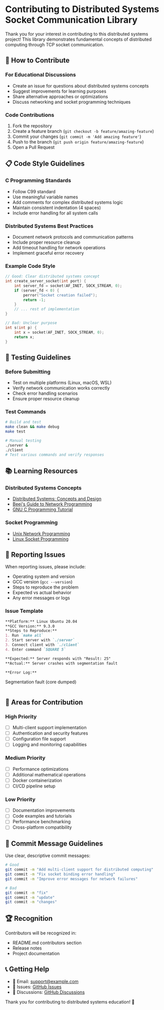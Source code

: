# Contributing to Distributed Systems Socket Communication Library

Thank you for your interest in contributing to this distributed systems project! This library demonstrates fundamental concepts of distributed computing through TCP socket communication.

## 🤝 How to Contribute

### For Educational Discussions
- Create an issue for questions about distributed systems concepts
- Suggest improvements for learning purposes
- Share alternative approaches or optimizations
- Discuss networking and socket programming techniques

### Code Contributions
1. Fork the repository
2. Create a feature branch (`git checkout -b feature/amazing-feature`)
3. Commit your changes (`git commit -m 'Add amazing feature'`)
4. Push to the branch (`git push origin feature/amazing-feature`)
5. Open a Pull Request

## 📋 Code Style Guidelines

### C Programming Standards
- Follow C99 standard
- Use meaningful variable names
- Add comments for complex distributed systems logic
- Maintain consistent indentation (4 spaces)
- Include error handling for all system calls

### Distributed Systems Best Practices
- Document network protocols and communication patterns
- Include proper resource cleanup
- Add timeout handling for network operations
- Implement graceful error recovery

### Example Code Style
```c
// Good: Clear distributed systems concept
int create_server_socket(int port) {
    int server_fd = socket(AF_INET, SOCK_STREAM, 0);
    if (server_fd < 0) {
        perror("Socket creation failed");
        return -1;
    }
    // ... rest of implementation
}

// Bad: Unclear purpose
int s(int p) {
    int x = socket(AF_INET, SOCK_STREAM, 0);
    return x;
}
```

## 🧪 Testing Guidelines

### Before Submitting
- Test on multiple platforms (Linux, macOS, WSL)
- Verify network communication works correctly
- Check error handling scenarios
- Ensure proper resource cleanup

### Test Commands
```bash
# Build and test
make clean && make debug
make test

# Manual testing
./server &
./client
# Test various commands and verify responses
```

## 📚 Learning Resources

### Distributed Systems Concepts
- [Distributed Systems: Concepts and Design](https://www.distributed-systems.net/)
- [Beej's Guide to Network Programming](https://beej.us/guide/bgnet/)
- [GNU C Programming Tutorial](https://www.gnu.org/software/gnu-c-manual/)

### Socket Programming
- [Unix Network Programming](https://www.unpbook.com/)
- [Linux Socket Programming](https://www.linuxhowtos.org/C_C++/socket.htm)

## 🐛 Reporting Issues

When reporting issues, please include:
- Operating system and version
- GCC version (`gcc --version`)
- Steps to reproduce the problem
- Expected vs actual behavior
- Any error messages or logs

### Issue Template
```markdown
**Platform:** Linux Ubuntu 20.04
**GCC Version:** 9.3.0
**Steps to Reproduce:**
1. Run `make all`
2. Start server with `./server`
3. Connect client with `./client`
4. Enter command `SQUARE 5`

**Expected:** Server responds with "Result: 25"
**Actual:** Server crashes with segmentation fault

**Error Log:**
```
Segmentation fault (core dumped)
```
```

## 🎯 Areas for Contribution

### High Priority
- [ ] Multi-client support implementation
- [ ] Authentication and security features
- [ ] Configuration file support
- [ ] Logging and monitoring capabilities

### Medium Priority
- [ ] Performance optimizations
- [ ] Additional mathematical operations
- [ ] Docker containerization
- [ ] CI/CD pipeline setup

### Low Priority
- [ ] Documentation improvements
- [ ] Code examples and tutorials
- [ ] Performance benchmarking
- [ ] Cross-platform compatibility

## 📝 Commit Message Guidelines

Use clear, descriptive commit messages:

```bash
# Good
git commit -m "Add multi-client support for distributed computing"
git commit -m "Fix socket binding error handling"
git commit -m "Improve error messages for network failures"

# Bad
git commit -m "fix"
git commit -m "update"
git commit -m "changes"
```

## 🏆 Recognition

Contributors will be recognized in:
- README.md contributors section
- Release notes
- Project documentation

## 📞 Getting Help

- 📧 Email: support@example.com
- 🐛 Issues: [GitHub Issues](https://github.com/Marwan911e/socket-communication-lib/issues)
- 💬 Discussions: [GitHub Discussions](https://github.com/Marwan911e/socket-communication-lib/discussions)

Thank you for contributing to distributed systems education! 🚀
